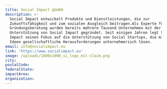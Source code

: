 ```yaml
---
title: Social Impact gGmbH
description: >-
  Social Impact entwickelt Produkte und Dienstleistungen, die zur
  Zukunftsfähigkeit und zum sozialen Ausgleich beitragen.Als Experte für
  Gründungsberatung wurden bereits mehrere Tausend Unternehmen mit der
  Unterstützung von Social Impact gegründet. Seit einigen Jahren legt Social
  Impact seinen Fokus auf die Unterstützung von Social Startups, die mit ihren
  Ideen gesellschaftliche Herausforderungen unternehmerisch lösen. 
email: info@socialimpact.eu
link: 'https://www.socialimpact.eu'
image: /uploads/1600x1000_si_logo_mit-claim.png
city:
postalCode:
federalState:
impactArea:
organization:
---
```


